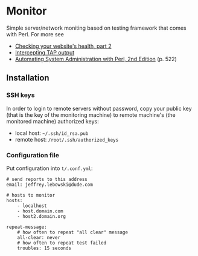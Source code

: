 # Monitor

Simple server/network moniting based on testing framework that comes with Perl. For more see

* [Checking your website's health, part 2](http://www.stonehenge.com/merlyn/LinuxMag/col54.html)
* [Intercepting TAP output](http://perlmonks.org/?node_id=685378)
* [Automating System Administration with Perl, 2nd Edition](http://shop.oreilly.com/product/9780596006396.do) (p. 522)

## Installation

### SSH keys

In order to login to remote servers without password, copy your public key
(that is the key of the monitoring machine) to remote machine's (the monitored
machine) authorized keys:

* local host: `~/.ssh/id_rsa.pub`
* remote host: `/root/.ssh/authorized_keys`

### Configuration file

Put configuration into `t/.conf.yml`:

    # send reports to this address
    email: jeffrey.lebowski@dude.com

    # hosts to monitor
    hosts:
        - localhost
        - host.domain.com
        - host2.domain.org

    repeat-message:
        # how often to repeat "all clear" message
        all-clear: never
        # how often to repeat test failed
        troubles: 15 seconds

